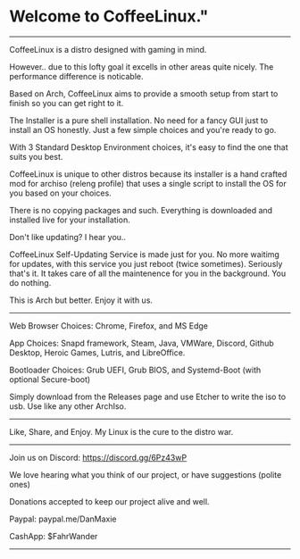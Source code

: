 # Welcome to CoffeeLinux."

-----------------------------------

CoffeeLinux is a distro designed with gaming in mind.

However.. due to this lofty goal it excells in other areas quite nicely.
The performance difference is noticable.

Based on Arch, CoffeeLinux aims to provide a smooth setup from start to finish so you can get right to it.

The Installer is a pure shell installation. No need for a fancy GUI just to install an OS honestly.
  Just a few simple choices and you're ready to go.

With 3 Standard Desktop Environment choices, it's easy to find the one that suits you best.

CoffeeLinux is unique to other distros because its installer is a hand crafted mod for archiso (releng profile) that uses a single script to install the OS for you based on your choices.
 
There is no copying packages and such. Everything is downloaded and installed live for your installation.

Don't like updating? I hear you..

CoffeeLinux Self-Updating Service is made just for you.
No more waitimg for updates, with this service you just reboot (twice sometimes). 
Seriously that's it. It takes care of all the maintenence for you in the background.
You do nothing.

This is Arch but better. Enjoy it with us.

----------------------------------

Web Browser Choices: Chrome, Firefox, and MS Edge

App Choices: Snapd framework, Steam, Java, VMWare, Discord, Github Desktop, Heroic Games, Lutris, and LibreOffice.

Bootloader Choices: Grub UEFI, Grub BIOS, and Systemd-Boot (with optional Secure-boot)

Simply download from the Releases page and use Etcher to write the iso to usb. Use like any other ArchIso.

------------------------------------

Like, Share, and Enjoy. My Linux is the cure to the distro war.

------------------------------------

Join us on Discord: https://discord.gg/6Pz43wP

We love hearing what you think of our project, 
or have suggestions (polite ones)

Donations accepted to keep our project alive and well.

Paypal: paypal.me/DanMaxie

CashApp: $FahrWander

------------------------



